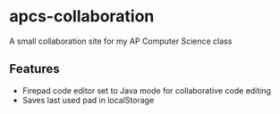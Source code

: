 apcs-collaboration
==================

A small collaboration site for my AP Computer Science class

Features
--------

* Firepad code editor set to Java mode for collaborative code editing
* Saves last used pad in localStorage
